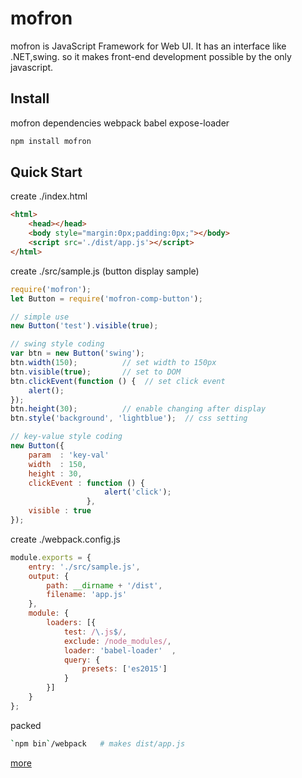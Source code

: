# mofron

mofron is JavaScript Framework for Web UI.
It has an interface like .NET,swing. so it makes front-end development possible by the only javascript.


## Install
mofron dependencies webpack babel expose-loader

```bash
npm install mofron 
```

## Quick Start

create ./index.html

```html
<html>
    <head></head>
    <body style="margin:0px;padding:0px;"></body>
    <script src='./dist/app.js'></script>
</html>
```

create ./src/sample.js (button display sample)

```javascript
require('mofron'); 
let Button = require('mofron-comp-button');

// simple use
new Button('test').visible(true); 

// swing style coding
var btn = new Button('swing');
btn.width(150);          // set width to 150px
btn.visible(true);       // set to DOM
btn.clickEvent(function () {  // set click event
    alert();
});
btn.height(30);          // enable changing after display
btn.style('background', 'lightblue');  // css setting

// key-value style coding
new Button({
    param  : 'key-val'
    width  : 150,
    height : 30,
    clickEvent : function () {
                     alert('click');
                 },
    visible : true
});
```

create ./webpack.config.js

```javascript
module.exports = {
    entry: './src/sample.js', 
    output: {
        path: __dirname + '/dist',
        filename: 'app.js' 
    },
    module: {
        loaders: [{
            test: /\.js$/,
            exclude: /node_modules/,
            loader: 'babel-loader'  ,
            query: {
                presets: ['es2015']  
            }
        }]
    }
};
```
packed

```bash
`npm bin`/webpack   # makes dist/app.js
```


[more](http://qiita.com/Ki4mTaria/items/3d2ccc1c9867ee9270bf)

